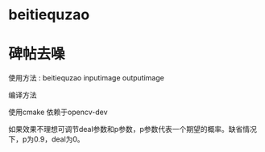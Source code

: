 beitiequzao
===========

碑帖去噪
===========

使用方法
:
beitiequzao inputimage outputimage

编译方法

使用cmake 依赖于opencv-dev

如果效果不理想可调节deal参数和p参数，p参数代表一个期望的概率。缺省情况下，p为0.9，deal为0。
